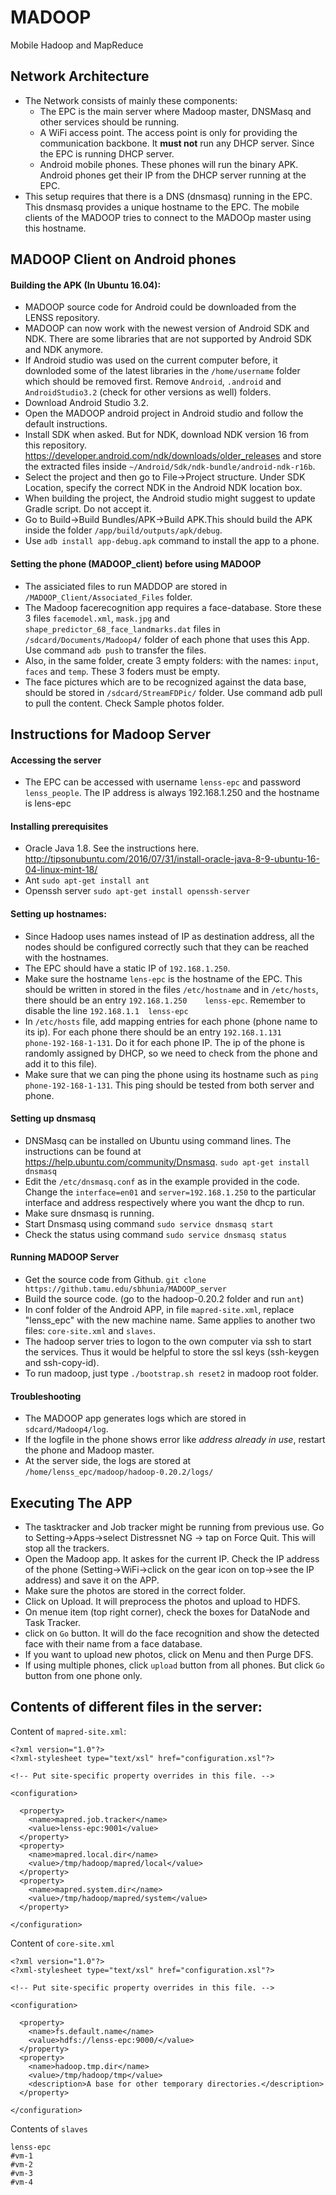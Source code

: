 # MADOOP
Mobile Hadoop and MapReduce


## Network Architecture

- The Network consists of mainly these components:
  - The EPC is the main server where Madoop master, DNSMasq and other services should be running.
  - A WiFi access point. The access point is only for providing the communication backbone. It __must not__ run any DHCP server. Since the EPC is running DHCP server.
  - Android mobile phones. These phones will run the binary APK. Android phones get their IP from the DHCP server running at the EPC.
- This setup requires that there is a DNS (dnsmasq) running in the EPC. This dnsmasq provides a unique hostname to the EPC. The mobile clients of the MADOOP tries to connect to the MADOOp master using this hostname.  

## MADOOP Client on Android phones
#### Building the APK (In Ubuntu 16.04):
- MADOOP source code for Android could be downloaded from the LENSS repository.
- MADOOP can now work with the newest version of Android SDK and NDK. There are some libraries that are not supported by Android SDK and NDK anymore.
- If Android studio was used on the current computer before, it downloded some of the latest libraries in the `/home/username` folder which should be removed first. Remove `Android`, `.android` and `AndroidStudio3.2` (check for other versions as well) folders.
- Download Android Studio 3.2.
- Open the MADOOP android project in Android studio and follow the default instructions.
- Install SDK when asked. But for NDK, download NDK version 16 from this repository. https://developer.android.com/ndk/downloads/older_releases and store the extracted files inside  `~/Android/Sdk/ndk-bundle/android-ndk-r16b`.
- Select the project and then go to File->Project structure. Under SDK Location, specify the correct NDK in the Android NDK location box.
- When building the project, the Android studio might suggest to update Gradle script. Do not accept it.
- Go to Build->Build Bundles/APK->Build APK.This should build the APK inside the folder `/app/build/outputs/apk/debug`.
- Use `adb install app-debug.apk` command to install the app to a phone.  

#### Setting the phone (MADOOP_client) before using MADOOP
- The assiciated files to run MADDOP are stored in `/MADOOP_Client/Associated_Files` folder.
- The Madoop facerecognition app requires a face-database. Store these 3 files `facemodel.xml`, `mask.jpg` and `shape_predictor_68_face_landmarks.dat` files in `/sdcard/Documents/Madoop4/` folder of each phone that uses this App. Use command `adb push` to transfer the files.
- Also, in the same folder, create 3 empty folders: with the names: `input`, `faces` and `temp`. These 3 foders must be empty.
- The face pictures which are to be recognized against the data base, should be stored in `/sdcard/StreamFDPic/` folder. Use command adb pull to pull the content. Check Sample photos folder.

## Instructions for Madoop Server

#### Accessing the server
- The EPC can be accessed with username `lenss-epc` and password `lenss_people`. The IP address is always 192.168.1.250 and the hostname is lens-epc

#### Installing prerequisites
- Oracle Java 1.8. See the instructions here. http://tipsonubuntu.com/2016/07/31/install-oracle-java-8-9-ubuntu-16-04-linux-mint-18/
- Ant `sudo apt-get install ant`
- Openssh server `sudo apt-get install openssh-server`


#### Setting up hostnames:
- Since Hadoop uses names instead of IP as destination address, all the nodes should be configured correctly such that they can be reached with the hostnames.
- The EPC should have a static IP of `192.168.1.250`.
- Make sure the hostname `lens-epc` is the hostname of the EPC. This should be written in stored in the files `/etc/hostname` and in  `/etc/hosts`, there should be an entry `192.168.1.250    lenss-epc`. Remember to disable the line `192.168.1.1  lenss-epc`
- In `/etc/hosts` file, add mapping entries for each phone (phone name to its ip). For each phone there should be an entry `192.168.1.131    phone-192-168-1-131`. Do it for each phone IP. The ip of the phone is randomly assigned by DHCP, so we need to check from the phone and add it to this file).
- Make sure that we can ping the phone using its hostname such as `ping phone-192-168-1-131`. This ping should be tested from both server and phone.


#### Setting up dnsmasq
- DNSMasq can be installed on Ubuntu using command lines. The instructions can be found at https://help.ubuntu.com/community/Dnsmasq. `sudo apt-get install dnsmasq`
- Edit the `/etc/dnsmasq.conf` as in the example provided in the code. Change the `interface=en01` and `server=192.168.1.250` to the particular interface and address respectively where you want the dhcp to run.
- Make sure dnsmasq is running.
- Start Dnsmasq using command `sudo service dnsmasq start`
- Check the status using command `sudo service dnsmasq status`




#### Running MADOOP Server
- Get the source code from Github. `git clone https://github.tamu.edu/sbhunia/MADOOP_server`
- Build the source code. (go to the hadoop-0.20.2 folder and run `ant`)
- In conf folder of the Android APP, in file `mapred-site.xml`, replace "lenss_epc" with the new machine name. Same applies to another two files: `core-site.xml` and `slaves`.
- The hadoop server tries to logon to the own computer via ssh to start the services. Thus it would be helpful to store the ssl keys (ssh-keygen and ssh-copy-id).
- To run madoop, just type ``./bootstrap.sh reset2`` in madoop root folder.



#### Troubleshooting
- The MADOOP app generates logs which are stored in `sdcard/Madoop4/log`.
- If the logfile in the phone shows error like *address already in use*, restart the phone and Madoop master.
- At the server side, the logs are stored at ``/home/lenss_epc/madoop/hadoop-0.20.2/logs/``




## Executing The APP
- The tasktracker and Job tracker might be running from previous use. Go to Setting->Apps->select Distressnet NG -> tap on Force Quit. This will stop all the trackers.
- Open the Madoop app. It askes for the current IP. Check the IP address of the phone (Setting->WiFi->click on the gear icon on top->see the IP address) and save it on the APP.
- Make sure the photos are stored in the correct folder.
- Click on Upload. It will preprocess the photos and upload to HDFS.
- On menue item (top right corner), check the boxes for DataNode and Task Tracker.
- click on `Go` button. It will do the face recognition and show the detected face with their name from a face database.  
- If you want to upload new photos, click on Menu and then Purge DFS.
- If using multiple phones, click `upload` button from all phones. But click `Go` button from one phone only.


## Contents of different files in the server:

Content of `mapred-site.xml`:
```
<?xml version="1.0"?>
<?xml-stylesheet type="text/xsl" href="configuration.xsl"?>

<!-- Put site-specific property overrides in this file. -->

<configuration>

  <property>
    <name>mapred.job.tracker</name>
    <value>lenss-epc:9001</value>
  </property>
  <property>
    <name>mapred.local.dir</name>
    <value>/tmp/hadoop/mapred/local</value>
  </property>
  <property>
    <name>mapred.system.dir</name>
    <value>/tmp/hadoop/mapred/system</value>
  </property>

</configuration>
```
Content of `core-site.xml`

```
<?xml version="1.0"?>
<?xml-stylesheet type="text/xsl" href="configuration.xsl"?>

<!-- Put site-specific property overrides in this file. -->

<configuration>

  <property>
    <name>fs.default.name</name>
    <value>hdfs://lenss-epc:9000/</value>
  </property>
  <property>
    <name>hadoop.tmp.dir</name>
    <value>/tmp/hadoop/tmp</value>
    <description>A base for other temporary directories.</description>
  </property>

</configuration>
```
Contents of `slaves`

```
lenss-epc
#vm-1
#vm-2
#vm-3
#vm-4
```
